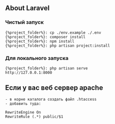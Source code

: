 ## About Laravel

### Чистый запуск
```
{%project_folder%}: cp ./env.example ./.env
{%project_folder%}: composer install
{%project_folder%}: npm install
{%project_folder%}: php artisan project:install
```

### Для локального запуска
```
{%project_folder%}: php artisan serve
http://127.0.0.1:8000
```

## Если у вас веб сервер apache
```
- в корне каталога создать файл .htaccess
- добавить туда:

RewriteEngine On
RewriteRule (.*) public/$1 
```
